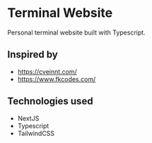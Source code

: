 # Terminal Website

Personal terminal website built with Typescript.

## Inspired by

- https://cveinnt.com/
- https://www.fkcodes.com/

## Technologies used

- NextJS
- Typescript
- TailwindCSS
